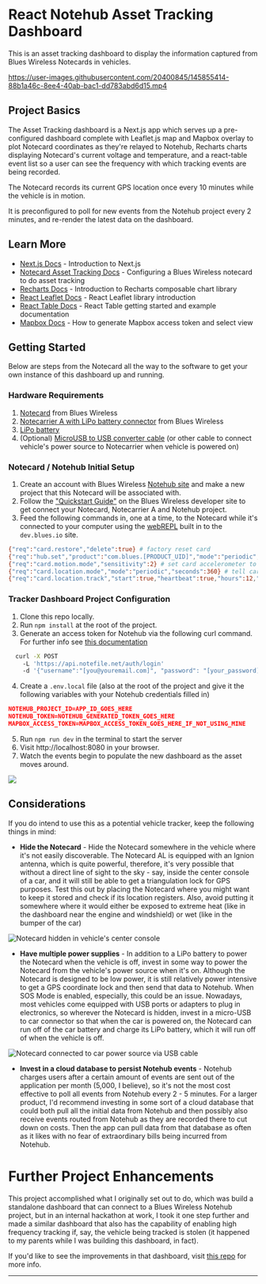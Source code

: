# React Notehub Asset Tracking Dashboard

This is an asset tracking dashboard to display the information captured from Blues Wireless Notecards in vehicles.

https://user-images.githubusercontent.com/20400845/145855414-88b1a46c-8ee4-40ab-bac1-dd783abd6d15.mp4

## Project Basics

The Asset Tracking dashboard is a Next.js app which serves up a pre-configured dashboard complete with Leaflet.js map and Mapbox overlay to plot Notecard coordinates as they're relayed to Notehub, Recharts charts displaying Notecard's current voltage and temperature, and a react-table event list so a user can see the frequency with which tracking events are being recorded.

The Notecard records its current GPS location once every 10 minutes while the vehicle is in motion.

It is preconfigured to poll for new events from the Notehub project every 2 minutes, and re-render the latest data on the dashboard.

## Learn More

- [Next.js Docs](https://nextjs.org/learn/basics/create-nextjs-app) - Introduction to Next.js
- [Notecard Asset Tracking Docs](https://dev.blues.io/notecard/notecard-guides/asset-tracking/) - Configuring a Blues Wireless notecard to do asset tracking
- [Recharts Docs](https://recharts.org/en-US/) - Introduction to Recharts composable chart library
- [React Leaflet Docs](https://react-leaflet.js.org/docs/start-introduction/) - React Leaflet library introduction
- [React Table Docs](https://react-table.tanstack.com/docs/overview) - React Table getting started and example documentation
- [Mapbox Docs](https://docs.mapbox.com/help/getting-started/access-tokens/) - How to generate Mapbox access token and select view

## Getting Started

Below are steps from the Notecard all the way to the software to get your own instance of this dashboard up and running.

### Hardware Requirements

1. [Notecard](https://shop.blues.io/products/note-nbna-500) from Blues Wireless
2. [Notecarrier A with LiPo battery connector](https://shop.blues.io/products/carr-al) from Blues Wireless
3. [LiPo battery](https://www.adafruit.com/product/328)
4. (Optional) [MicroUSB to USB converter cable](https://www.amazon.com/AmazonBasics-Male-Micro-Cable-Black/dp/B071S5NTDR/) (or other cable to connect vehicle's power source to Notecarrier when vehicle is powered on)

### Notecard / Notehub Initial Setup

1. Create an account with Blues Wireless [Notehub site](https://notehub.io/) and make a new project that this Notecard will be associated with.
2. Follow the ["Quickstart Guide"](https://dev.blues.io/start/quickstart/notecarrier-al/) on the Blues Wireless developer site to get connect your Notecard, Notecarrier A and Notehub project.
3. Feed the following commands in, one at a time, to the Notecard while it's connected to your computer using the [webREPL](https://dev.blues.io/notecard-playground/) built in to the `dev.blues.io` site.

```bash
{"req":"card.restore","delete":true} # factory reset card
{"req":"hub.set","product":"com.blues.[PRODUCT_UID]","mode":"periodic","outbound":15,"inbound":15} # attach tracker to Notehub project, set it to periodic syncing outbound reqs every 15 mins and inbound reqs from Notehub every 15 mins
{"req":"card.motion.mode","sensitivity":2} # set card accelerometer to higher sensitivity level
{"req":"card.location.mode","mode":"periodic","seconds":360} # tell card how often to get GPS reading and only when motion is detected
{"req":"card.location.track","start":true,"heartbeat":true,"hours":12,"sync":true} # start tracking, issue heartbeat every 12 hours when no motion detected, sync data with Notehub as soon as a tracking event is acquired (this is an important one)
```

### Tracker Dashboard Project Configuration

1. Clone this repo locally.
2. Run `npm install` at the root of the project.
3. Generate an access token for Notehub via the following curl command. For further info see [this documentation](https://dev.blues.io/reference/notehub-api/api-introduction/#authentication)

```bash
  curl -X POST
    -L 'https://api.notefile.net/auth/login'
    -d '{"username":"[you@youremail.com]", "password": "[your_password]"}'
```

4. Create a `.env.local` file (also at the root of the project and give it the following variables with your Notehub credentials filled in)

```json
NOTEHUB_PROJECT_ID=APP_ID_GOES_HERE
NOTEHUB_TOKEN=NOTEHUB_GENERATED_TOKEN_GOES_HERE
MAPBOX_ACCESS_TOKEN=MAPBOX_ACCESS_TOKEN_GOES_HERE_IF_NOT_USING_MINE
```

5. Run `npm run dev` in the terminal to start the server
6. Visit http://localhost:8080 in your browser.
7. Watch the events begin to populate the new dashboard as the asset moves around.

![](https://user-images.githubusercontent.com/20400845/145859009-2efdd436-7b3f-4a87-bbee-ac970079cada.png)

## Considerations

If you do intend to use this as a potential vehicle tracker, keep the following things in mind:

- **Hide the Notecard** - Hide the Notecard somewhere in the vehicle where it's not easily discoverable. The Notecard AL is equipped with an Ignion antenna, which is quite powerful, therefore, it's very possible that without a direct line of sight to the sky - say, inside the center console of a car, and it will still be able to get a triangulation lock for GPS purposes. Test this out by placing the Notecard where you might want to keep it stored and check if its location registers. Also, avoid putting it somewhere where it would either be exposed to extreme heat (like in the dashboard near the engine and windshield) or wet (like in the bumper of the car)

![Notecard hidden in vehicle's center console](https://user-images.githubusercontent.com/20400845/145850469-5079878e-645d-4e98-a22e-6f25788e88d4.JPG)

- **Have multiple power supplies** - In addition to a LiPo battery to power the Notecard when the vehicle is off, invest in some way to power the Notecard from the vehicle's power source when it's on. Although the Notecard is designed to be low power, it is still relatively power intensive to get a GPS coordinate lock and then send that data to Notehub. When SOS Mode is enabled, especially, this could be an issue. Nowadays, most vehicles come equipped with USB ports or adapters to plug in electronics, so wherever the Notecard is hidden, invest in a micro-USB to car connector so that when the car is powered on, the Notecard can run off of the car battery and charge its LiPo battery, which it will run off of when the vehicle is off.

![Notecard connected to car power source via USB cable](https://user-images.githubusercontent.com/20400845/145850653-768806ec-7173-413f-837f-d5ea1ebf30bc.JPG)

- **Invest in a cloud database to persist Notehub events** - Notehub charges users after a certain amount of events are sent out of the application per month (5,000, I believe), so it's not the most cost effective to poll all events from Notehub every 2 - 5 minutes. For a larger product, I'd recommend investing in some sort of a cloud database that could both pull all the initial data from Notehub and then possibly also receive events routed from Notehub as they are recorded there to cut down on costs. Then the app can pull data from that database as often as it likes with no fear of extraordinary bills being incurred from Notehub.

# Further Project Enhancements

This project accomplished what I originally set out to do, which was build a standalone dashboard that can connect to a Blues Wireless Notehub project, but in an internal hackathon at work, I took it one step further and made a similar dashboard that also has the capability of enabling high frequency tracking if, say, the vehicle being tracked is stolen (it happened to my parents while I was building this dashboard, in fact).

If you'd like to see the improvements in that dashboard, visit [this repo](https://github.com/paigen11/notelink-tracker-dashboard) for more info.

---
